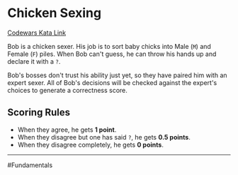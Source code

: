 # Chicken Sexing

[Codewars Kata Link](https://www.codewars.com/kata/57ed40e3bd793e9c92000fcb/python)

Bob is a chicken sexer. His job is to sort baby chicks into Male (`M`) and Female (`F`) piles. When Bob can't guess, he can throw his hands up and declare it with a `?`.

Bob's bosses don't trust his ability just yet, so they have paired him with an expert sexer. All of Bob's decisions will be checked against the expert's choices to generate a correctness score.

## Scoring Rules
- When they agree, he gets **1 point**.
- When they disagree but one has said `?`, he gets **0.5 points**.
- When they disagree completely, he gets **0 points**.

---

#Fundamentals